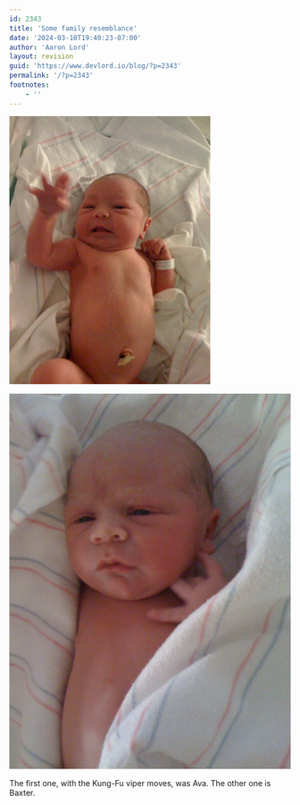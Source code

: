 ```yaml
---
id: 2343
title: 'Some family resemblance'
date: '2024-03-10T19:40:23-07:00'
author: 'Aaron Lord'
layout: revision
guid: 'https://www.devlord.io/blog/?p=2343'
permalink: '/?p=2343'
footnotes:
    - ''
---
```


<p class="mobile-photo"><a href="/wp-content/uploads/2011/10/image1-737422.jpg"><img src="/wp-content/uploads/2011/10/image1-737422.jpg?w=225" border="0" alt="" /></a></p><p class="mobile-photo"><a href="/wp-content/uploads/2011/10/img_0980-739313.jpg"><img src="/wp-content/uploads/2011/10/img_0980-739313.jpg?w=225" border="0" alt="" /></a></p>The first one, with the Kung-Fu viper moves, was Ava. The other one is  <br>Baxter.<div class="blogger-post-footer"><img width='1' height='1' src="https://www.devlord.io/blog/some-family-resemblance/"' /></div>